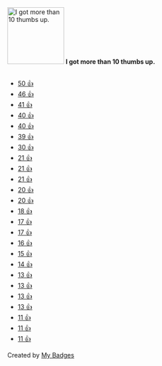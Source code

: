 <img src="https://my-badges.github.io/my-badges/thumbs-up-10.png" alt="I got more than 10 thumbs up." title="I got more than 10 thumbs up." width="128">
<strong>I got more than 10 thumbs up.</strong>
<br><br>

* <a href="https://github.com/actions/runner/issues/1877#issuecomment-1120159353">50 👍</a>
* <a href="https://github.com/codecov/feedback/issues/126">46 👍</a>
* <a href="https://github.com/prometheus/prometheus/issues/1315">41 👍</a>
* <a href="https://github.com/golang/go/issues/16526">40 👍</a>
* <a href="https://github.com/BurntSushi/toml/issues/228">40 👍</a>
* <a href="https://github.com/microsoft/vscode-go/issues/771">39 👍</a>
* <a href="https://github.com/github/gitignore/pull/2266">30 👍</a>
* <a href="https://github.com/gohugoio/hugo/issues/3035">21 👍</a>
* <a href="https://github.com/microsoft/vscode/issues/66449">21 👍</a>
* <a href="https://github.com/FerretDB/FerretDB/issues/2415">21 👍</a>
* <a href="https://github.com/client9/shlib/issues/13">20 👍</a>
* <a href="https://github.com/FerretDB/FerretDB/issues/2387">20 👍</a>
* <a href="https://github.com/golang/dep/pull/1963#issuecomment-471178275">18 👍</a>
* <a href="https://github.com/codecov/codecov-action/issues/135">17 👍</a>
* <a href="https://github.com/prometheus/client_golang/issues/822">17 👍</a>
* <a href="https://github.com/golang/protobuf/issues/502">16 👍</a>
* <a href="https://github.com/kkHAIKE/contextcheck/issues/2">15 👍</a>
* <a href="https://github.com/FerretDB/FerretDB/issues/177">14 👍</a>
* <a href="https://github.com/FerretDB/FerretDB/issues/175">13 👍</a>
* <a href="https://github.com/golang/go/issues/16537">13 👍</a>
* <a href="https://github.com/cncd/pipeline/issues/30">13 👍</a>
* <a href="https://github.com/lib/pq/issues/329#issuecomment-193180518">13 👍</a>
* <a href="https://github.com/go-reform/reform/issues/54">11 👍</a>
* <a href="https://github.com/golang/go/issues/25146">11 👍</a>
* <a href="https://github.com/microsoft/vscode-go/issues/1982#issuecomment-428143645">11 👍</a>


Created by <a href="https://github.com/my-badges/my-badges">My Badges</a>